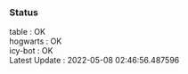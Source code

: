 ### Status


table : OK  
hogwarts : OK  
icy-bot : OK  
Latest Update : 2022-05-08 02:46:56.487596
